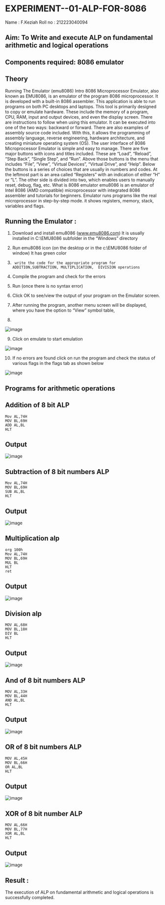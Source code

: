 # EXPERIMENT--01-ALP-FOR-8086
Name : F.Keziah
Roll no : 212223040094






## Aim: To Write and execute ALP on fundamental arithmetic and logical operations
## Components required: 8086  emulator 
## Theory 
Running The Emulator (emu8086) Intro 8086 Microprocessor Emulator, also known as EMU8086, is an emulator of the program 8086 microprocessor. It is developed with a built-in 8086 assembler. This application is able to run programs on both PC desktops and laptops. This tool is primarily designed to copy or emulate hardware. These include the memory of a program, CPU, RAM, input and output devices, and even the display screen. There are instructions to follow when using this emulator. It can be executed into one of the two ways: backward or forward. There are also examples of assembly source code included. With this, it allows the programming of assembly language, reverse engineering, hardware architecture, and creating miniature operating system (OS). The user interface of 8086 Microprocessor Emulator is simple and easy to manage. There are five major buttons with icons and titles included. These are “Load”, “Reload”, “Step Back”, “Single Step”, and “Run”. Above those buttons is the menu that includes “File”, “View”, “Virtual Devices”, “Virtual Drive”, and “Help”. Below the buttons is a series of choices that are usually in numbers and codes. At the leftmost part is an area called “Registers” with an indication of either “H” or “L”. The other side is divided into two, which enables users to manually reset, debug, flag, etc. What is 8086 emulator emu8086 is an emulator of Intel 8086 (AMD compatible) microprocessor with integrated 8086 assembler and tutorials for beginners. Emulator runs programs like the real microprocessor in step-by-step mode. it shows registers, memory, stack, variables and flags.


 ## Running the Emulator :
1.	Download and install emu8086 (www.emu8086.com) It is usually installed in C:\EMU8086 subfolder in the “Windows” directory
2.	  Run  emu8086 icon (on the desktop or in the c:\EMU8086 folder of window) It has green color 
 
 
3.		write the code for the appropriate program for ADDITION,SUBTRACTION, MULTIPLICATION,  DIVISION operations 

4.	 Compile the program and check for the errors 
5.	Run (once there is no syntax error) 

6.	Click OK to see/view the output of your program on the Emulator screen. 


7.	After running the program, another menu screen will be displayed, where you have the option to “View” symbol table,
8.	 


![image](https://user-images.githubusercontent.com/36288975/189273263-d65baae9-4b8f-4723-afb3-c0ffa4052b04.png)











9.	Click on emulate to start emulation 








![image](https://user-images.githubusercontent.com/36288975/189273273-9bb36ec1-e2e8-4892-8d35-37707332bfdc.png)








10.	If no errors are found click on run the program and check the status of various flags in the flags tab as shown below 






![image](https://user-images.githubusercontent.com/36288975/189273277-113a2a33-4a40-4ff8-95a5-ecd3a1f504fe.png)







## Programs for arithmetic  operations

## Addition  of 8 bit ALP 
```
Mov AL,74H
MOV BL,69H
ADD AL,BL
HLT
```


## Output  
![image](https://github.com/user-attachments/assets/4fb3e175-1d73-482f-bdf8-a429557b6844)

 
## Subtraction   of 8 bit numbers  ALP 
```
Mov AL,74H
MOV BL,69H
SUB AL,BL
HLT
```


## Output  
![image](https://github.com/user-attachments/assets/32c53c65-5e9f-4ad6-90c7-5aa82eb6a6c4)

## Multiplication alp 

```
org 100h
Mov AL,74H
MOV BL,69H
MUL BL
HLT
ret
```

 ## Output  
![image](https://github.com/user-attachments/assets/61d90855-b70a-4f74-97cb-4c4db3c413f9)


## Division alp 

```
MOV AL,68H
MOV BL,18H
DIV BL
HLT
```

## Output  
![image](https://github.com/user-attachments/assets/849d95c6-db26-48b3-aef4-5c5e9a25ff95)

## And of 8 bit numbers ALP

```
MOV AL,33H
MOV BL,44H
AND AL,BL
HLT
```
## Output
![image](https://github.com/user-attachments/assets/4a64a0e1-734c-4feb-8d30-b9e94d471764)

## OR of 8 bit numbers ALP

```
MOV AL,45H
MOV BL,66H
OR AL,BL
HLT
```
## Output

![image](https://github.com/user-attachments/assets/7f8b8c5e-5700-4279-9b5c-a16eb97f3775)

## XOR of 8 bit number ALP
```
MOV AL,66H
MOV BL,77H
XOR AL,BL
HLT
```
## Output

![image](https://github.com/user-attachments/assets/d8d19d6c-39a0-4094-983f-59c76a97681b)


## Result :
 
The execution of ALP on fundamental arithmetic and logical operations is successfully completed.







